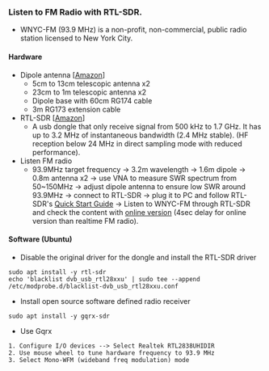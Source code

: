 ### Listen to FM Radio with RTL-SDR.
* WNYC-FM (93.9 MHz) is a non-profit, non-commercial, public radio station licensed to New York City. 
#### Hardware 
* Dipole antenna [[Amazon](https://www.amazon.com/gp/product/B075445JDF)]
   * 5cm to 13cm telescopic antenna x2
   * 23cm to 1m telescopic antenna x2
   * Dipole base with 60cm RG174 cable
   * 3m RG173 extension cable 
* RTL-SDR [[Amazon](https://www.amazon.com/gp/product/B0129EBDS2)]
   * A usb dongle that only receive signal from 500 kHz to 1.7 GHz. It has up to 3.2 MHz of instantaneous bandwidth (2.4 MHz stable). (HF reception below 24 MHz in direct sampling mode with reduced performance).   
* Listen FM radio
   * 93.9MHz target frequency -> 3.2m wavelength -> 1.6m dipole -> 0.8m antenna x2 -> use VNA to measure SWR spectrum from 50~150MHz -> adjust dipole antenna to ensure low SWR around 93.9MHz -> connect to RTL-SDR -> plug it to PC and follow RTL-SDR's [Quick Start Guide](https://www.rtl-sdr.com/rtl-sdr-quick-start-guide/) -> Listen to WNYC-FM through RTL-SDR and check the content with [online version](https://www.wnyc.org/) (4sec delay for online version than realtime FM radio).
#### Software (Ubuntu)
* Disable the original driver for the dongle and install the RTL-SDR driver 
```
sudo apt install -y rtl-sdr
echo 'blacklist dvb_usb_rtl28xxu' | sudo tee --append /etc/modprobe.d/blacklist-dvb_usb_rtl28xxu.conf
```
* Install open source software defined radio receiver
```
sudo apt install -y gqrx-sdr 
```
* Use Gqrx
```
1. Configure I/O devices --> Select Realtek RTL2838UHIDIR
2. Use mouse wheel to tune hardware frequency to 93.9 MHz
3. Select Mono-WFM (wideband freq modulation) mode 
```
